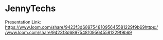 # JennyTechs
 
 Presentation Link:
 https://www.loom.com/share/9423f3d68975481095645581229f9b69https://www.loom.com/share/9423f3d68975481095645581229f9b69
